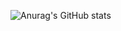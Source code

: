 ![Anurag's GitHub stats](https://github-readme-stats.vercel.app/api?username=Blake-McCullough&show_icons=true&theme=radical)

